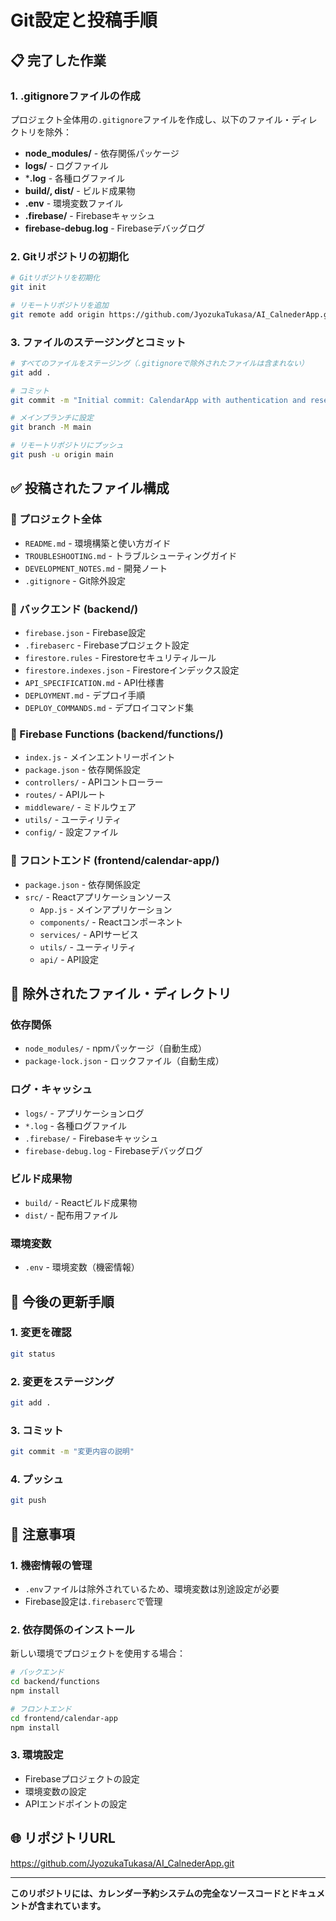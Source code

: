 # Git設定と投稿手順

## 📋 完了した作業

### 1. .gitignoreファイルの作成
プロジェクト全体用の`.gitignore`ファイルを作成し、以下のファイル・ディレクトリを除外：

- **node_modules/** - 依存関係パッケージ
- **logs/** - ログファイル
- ***.log** - 各種ログファイル
- **build/, dist/** - ビルド成果物
- **.env** - 環境変数ファイル
- **.firebase/** - Firebaseキャッシュ
- **firebase-debug.log** - Firebaseデバッグログ

### 2. Gitリポジトリの初期化
```bash
# Gitリポジトリを初期化
git init

# リモートリポジトリを追加
git remote add origin https://github.com/JyozukaTukasa/AI_CalnederApp.git
```

### 3. ファイルのステージングとコミット
```bash
# すべてのファイルをステージング（.gitignoreで除外されたファイルは含まれない）
git add .

# コミット
git commit -m "Initial commit: CalendarApp with authentication and reservation system"

# メインブランチに設定
git branch -M main

# リモートリポジトリにプッシュ
git push -u origin main
```

## ✅ 投稿されたファイル構成

### 📁 プロジェクト全体
- `README.md` - 環境構築と使い方ガイド
- `TROUBLESHOOTING.md` - トラブルシューティングガイド
- `DEVELOPMENT_NOTES.md` - 開発ノート
- `.gitignore` - Git除外設定

### 📁 バックエンド (backend/)
- `firebase.json` - Firebase設定
- `.firebaserc` - Firebaseプロジェクト設定
- `firestore.rules` - Firestoreセキュリティルール
- `firestore.indexes.json` - Firestoreインデックス設定
- `API_SPECIFICATION.md` - API仕様書
- `DEPLOYMENT.md` - デプロイ手順
- `DEPLOY_COMMANDS.md` - デプロイコマンド集

### 📁 Firebase Functions (backend/functions/)
- `index.js` - メインエントリーポイント
- `package.json` - 依存関係設定
- `controllers/` - APIコントローラー
- `routes/` - APIルート
- `middleware/` - ミドルウェア
- `utils/` - ユーティリティ
- `config/` - 設定ファイル

### 📁 フロントエンド (frontend/calendar-app/)
- `package.json` - 依存関係設定
- `src/` - Reactアプリケーションソース
  - `App.js` - メインアプリケーション
  - `components/` - Reactコンポーネント
  - `services/` - APIサービス
  - `utils/` - ユーティリティ
  - `api/` - API設定

## 🚫 除外されたファイル・ディレクトリ

### 依存関係
- `node_modules/` - npmパッケージ（自動生成）
- `package-lock.json` - ロックファイル（自動生成）

### ログ・キャッシュ
- `logs/` - アプリケーションログ
- `*.log` - 各種ログファイル
- `.firebase/` - Firebaseキャッシュ
- `firebase-debug.log` - Firebaseデバッグログ

### ビルド成果物
- `build/` - Reactビルド成果物
- `dist/` - 配布用ファイル

### 環境変数
- `.env` - 環境変数（機密情報）

## 🔄 今後の更新手順

### 1. 変更を確認
```bash
git status
```

### 2. 変更をステージング
```bash
git add .
```

### 3. コミット
```bash
git commit -m "変更内容の説明"
```

### 4. プッシュ
```bash
git push
```

## 📝 注意事項

### 1. 機密情報の管理
- `.env`ファイルは除外されているため、環境変数は別途設定が必要
- Firebase設定は`.firebaserc`で管理

### 2. 依存関係のインストール
新しい環境でプロジェクトを使用する場合：
```bash
# バックエンド
cd backend/functions
npm install

# フロントエンド
cd frontend/calendar-app
npm install
```

### 3. 環境設定
- Firebaseプロジェクトの設定
- 環境変数の設定
- APIエンドポイントの設定

## 🌐 リポジトリURL
https://github.com/JyozukaTukasa/AI_CalnederApp.git

---

**このリポジトリには、カレンダー予約システムの完全なソースコードとドキュメントが含まれています。** 